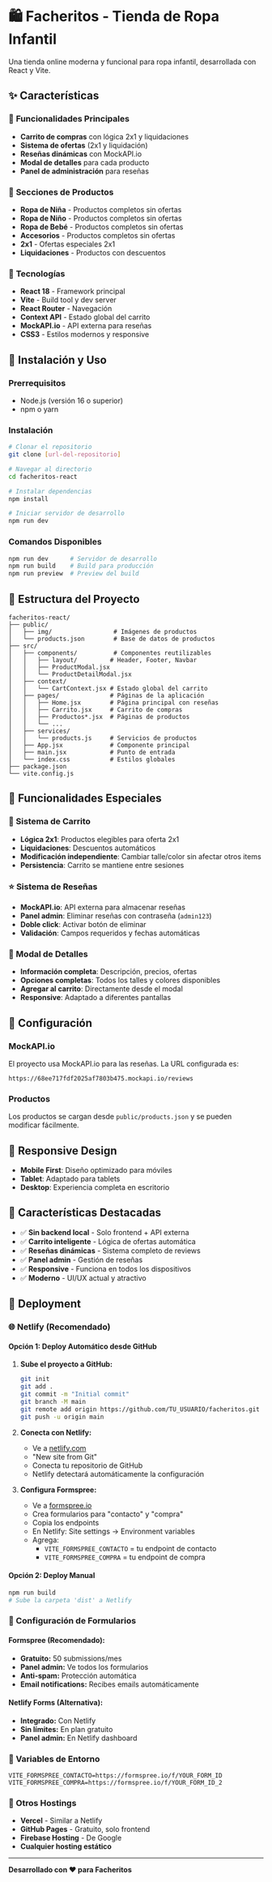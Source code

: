 # 🛍️ Facheritos - Tienda de Ropa Infantil

Una tienda online moderna y funcional para ropa infantil, desarrollada con React y Vite.

## ✨ Características

### 🛒 **Funcionalidades Principales**
- **Carrito de compras** con lógica 2x1 y liquidaciones
- **Sistema de ofertas** (2x1 y liquidación)
- **Reseñas dinámicas** con MockAPI.io
- **Modal de detalles** para cada producto
- **Panel de administración** para reseñas

### 🎯 **Secciones de Productos**
- **Ropa de Niña** - Productos completos sin ofertas
- **Ropa de Niño** - Productos completos sin ofertas  
- **Ropa de Bebé** - Productos completos sin ofertas
- **Accesorios** - Productos completos sin ofertas
- **2x1** - Ofertas especiales 2x1
- **Liquidaciones** - Productos con descuentos

### 🔧 **Tecnologías**
- **React 18** - Framework principal
- **Vite** - Build tool y dev server
- **React Router** - Navegación
- **Context API** - Estado global del carrito
- **MockAPI.io** - API externa para reseñas
- **CSS3** - Estilos modernos y responsive

## 🚀 **Instalación y Uso**

### **Prerrequisitos**
- Node.js (versión 16 o superior)
- npm o yarn

### **Instalación**
```bash
# Clonar el repositorio
git clone [url-del-repositorio]

# Navegar al directorio
cd facheritos-react

# Instalar dependencias
npm install

# Iniciar servidor de desarrollo
npm run dev
```

### **Comandos Disponibles**
```bash
npm run dev      # Servidor de desarrollo
npm run build    # Build para producción
npm run preview  # Preview del build
```

## 📁 **Estructura del Proyecto**

```
facheritos-react/
├── public/
│   ├── img/                 # Imágenes de productos
│   └── products.json        # Base de datos de productos
├── src/
│   ├── components/          # Componentes reutilizables
│   │   ├── layout/         # Header, Footer, Navbar
│   │   ├── ProductModal.jsx
│   │   └── ProductDetailModal.jsx
│   ├── context/
│   │   └── CartContext.jsx # Estado global del carrito
│   ├── pages/              # Páginas de la aplicación
│   │   ├── Home.jsx        # Página principal con reseñas
│   │   ├── Carrito.jsx     # Carrito de compras
│   │   ├── Productos*.jsx  # Páginas de productos
│   │   └── ...
│   ├── services/
│   │   └── products.js     # Servicios de productos
│   ├── App.jsx             # Componente principal
│   ├── main.jsx            # Punto de entrada
│   └── index.css           # Estilos globales
├── package.json
└── vite.config.js
```

## 🎨 **Funcionalidades Especiales**

### **🛒 Sistema de Carrito**
- **Lógica 2x1**: Productos elegibles para oferta 2x1
- **Liquidaciones**: Descuentos automáticos
- **Modificación independiente**: Cambiar talle/color sin afectar otros items
- **Persistencia**: Carrito se mantiene entre sesiones

### **⭐ Sistema de Reseñas**
- **MockAPI.io**: API externa para almacenar reseñas
- **Panel admin**: Eliminar reseñas con contraseña (`admin123`)
- **Doble click**: Activar botón de eliminar
- **Validación**: Campos requeridos y fechas automáticas

### **🎯 Modal de Detalles**
- **Información completa**: Descripción, precios, ofertas
- **Opciones completas**: Todos los talles y colores disponibles
- **Agregar al carrito**: Directamente desde el modal
- **Responsive**: Adaptado a diferentes pantallas

## 🔧 **Configuración**

### **MockAPI.io**
El proyecto usa MockAPI.io para las reseñas. La URL configurada es:
```
https://68ee717fdf2025af7803b475.mockapi.io/reviews
```

### **Productos**
Los productos se cargan desde `public/products.json` y se pueden modificar fácilmente.

## 📱 **Responsive Design**
- **Mobile First**: Diseño optimizado para móviles
- **Tablet**: Adaptado para tablets
- **Desktop**: Experiencia completa en escritorio

## 🎉 **Características Destacadas**
- ✅ **Sin backend local** - Solo frontend + API externa
- ✅ **Carrito inteligente** - Lógica de ofertas automática
- ✅ **Reseñas dinámicas** - Sistema completo de reviews
- ✅ **Panel admin** - Gestión de reseñas
- ✅ **Responsive** - Funciona en todos los dispositivos
- ✅ **Moderno** - UI/UX actual y atractivo

## 🚀 **Deployment**

### **🌐 Netlify (Recomendado)**

#### **Opción 1: Deploy Automático desde GitHub**
1. **Sube el proyecto a GitHub:**
   ```bash
   git init
   git add .
   git commit -m "Initial commit"
   git branch -M main
   git remote add origin https://github.com/TU_USUARIO/facheritos.git
   git push -u origin main
   ```

2. **Conecta con Netlify:**
   - Ve a [netlify.com](https://netlify.com)
   - "New site from Git"
   - Conecta tu repositorio de GitHub
   - Netlify detectará automáticamente la configuración

3. **Configura Formspree:**
   - Ve a [formspree.io](https://formspree.io)
   - Crea formularios para "contacto" y "compra"
   - Copia los endpoints
   - En Netlify: Site settings → Environment variables
   - Agrega:
     - `VITE_FORMSPREE_CONTACTO` = tu endpoint de contacto
     - `VITE_FORMSPREE_COMPRA` = tu endpoint de compra

#### **Opción 2: Deploy Manual**
```bash
npm run build
# Sube la carpeta 'dist' a Netlify
```

### **📧 Configuración de Formularios**

#### **Formspree (Recomendado):**
- **Gratuito:** 50 submissions/mes
- **Panel admin:** Ve todos los formularios
- **Anti-spam:** Protección automática
- **Email notifications:** Recibes emails automáticamente

#### **Netlify Forms (Alternativa):**
- **Integrado:** Con Netlify
- **Sin límites:** En plan gratuito
- **Panel admin:** En Netlify dashboard

### **🔧 Variables de Entorno**
```env
VITE_FORMSPREE_CONTACTO=https://formspree.io/f/YOUR_FORM_ID
VITE_FORMSPREE_COMPRA=https://formspree.io/f/YOUR_FORM_ID_2
```

### **📱 Otros Hostings**
- **Vercel** - Similar a Netlify
- **GitHub Pages** - Gratuito, solo frontend
- **Firebase Hosting** - De Google
- **Cualquier hosting estático**

---

**Desarrollado con ❤️ para Facheritos**